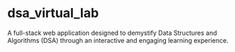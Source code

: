 # dsa_virtual_lab
A full-stack web application designed to demystify Data Structures and Algorithms (DSA) through an interactive and engaging learning experience.
